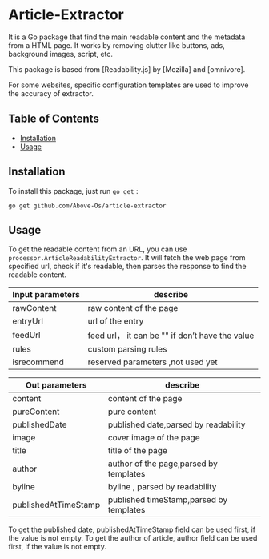 # Article-Extractor

It is a Go package that find the main readable content and the metadata from a HTML page. It works by removing clutter like buttons, ads, background images, script, etc.

This package is based from [Readability.js] by [Mozilla] and [omnivore]. 

For some websites, specific configuration templates are used to improve the accuracy of extractor.

## Table of Contents

- [Installation](#installation)
- [Usage](#usage)


## Installation

To install this package, just run `go get` :

```
go get github.com/Above-Os/article-extractor
```

## Usage

To get the readable content from an URL, you can use `processor.ArticleReadabilityExtractor`. It will fetch the web page from specified url, check if it's readable, then parses the response to find the readable content.  

| Input parameters                     | describe                                                   |
|--------------------------------------|------------------------------------------------------------|
| rawContent                           | raw content of the page                                    |
| entryUrl                             | url of the entry                                           |
| feedUrl                              | feed url， it can be "" if don’t have the value            |
| rules                                | custom parsing rules                                       |
| isrecommend                          | reserved parameters ,not used yet                          |


| Out parameters                       | describe                                                   |
|--------------------------------------|------------------------------------------------------------|
| content                              | content of the page                                        |
| pureContent                          | pure content                                               |
| publishedDate                        | published date,parsed by readability                       |
| image                                | cover image of the page                                    |
| title                                | title of the page                                          |
| author                               | author of the page,parsed by templates                     |
| byline                               | byline , parsed by readability                             |
| publishedAtTimeStamp                 | published timeStamp,parsed by templates                    |


To get the published date, publishedAtTimeStamp field can be used first, if the value is not empty. 
To get the author of article, author field can be used first, if the value is not empty. 
